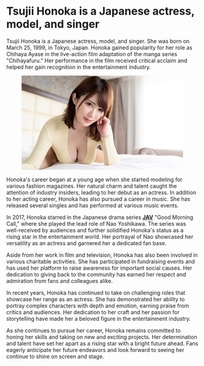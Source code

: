 # Tsujii Honoka is a Japanese actress, model, and singer

Tsujii Honoka is a Japanese actress, model, and singer. She was born on March 25, 1999, in Tokyo, Japan. Honoka gained popularity for her role as Chihaya Ayase in the live-action film adaptation of the manga series "Chihayafuru." Her performance in the film received critical acclaim and helped her gain recognition in the entertainment industry.&#x20;

<figure><img src=".gitbook/assets/638782eceb1e828d97f1b375_800x0xcover_-QTwV3l9.jpg" alt=""><figcaption></figcaption></figure>



Honoka's career began at a young age when she started modeling for various fashion magazines. Her natural charm and talent caught the attention of industry insiders, leading to her debut as an actress. In addition to her acting career, Honoka has also pursued a career in music. She has released several singles and has performed at various music events.

In 2017, Honoka starred in the Japanese drama series [**JAV**](https://javhee.com/) "Good Morning Call," where she played the lead role of Nao Yoshikawa. The series was well-received by audiences and further solidified Honoka's status as a rising star in the entertainment world. Her portrayal of Nao showcased her versatility as an actress and garnered her a dedicated fan base.

Aside from her work in film and television, Honoka has also been involved in various charitable activities. She has participated in fundraising events and has used her platform to raise awareness for important social causes. Her dedication to giving back to the community has earned her respect and admiration from fans and colleagues alike.

In recent years, Honoka has continued to take on challenging roles that showcase her range as an actress. She has demonstrated her ability to portray complex characters with depth and emotion, earning praise from critics and audiences. Her dedication to her craft and her passion for storytelling have made her a beloved figure in the entertainment industry.

As she continues to pursue her career, Honoka remains committed to honing her skills and taking on new and exciting projects. Her determination and talent have set her apart as a rising star with a bright future ahead. Fans eagerly anticipate her future endeavors and look forward to seeing her continue to shine on screen and stage.
